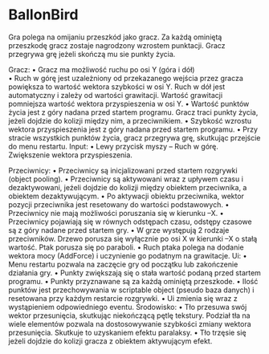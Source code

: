 # BallonBird
Gra polega na omijaniu przeszkód jako gracz. Za każdą ominiętą przeszkodę gracz zostaje nagrodzony wzrostem punktacji. Gracz przegrywa grę jeżeli skończą mu sie punkty życia.

Gracz:
•	Gracz ma możliwość ruchu po osi Y (góra i dół)  
•	Ruch w górę jest uzależniony od przekazanego wejścia przez gracza powiększa to wartość wektora szybkości w osi Y.
Ruch w dół jest automatyczny i zależy od wartości grawitacji. Wartość grawitacji pomniejsza wartość wektora przyspieszenia w osi Y.
•	Wartość punktów życia jest z góry nadana przed startem programu. Gracz traci punkty życia, jeżeli dojdzie do kolizji między nim, a przeciwnikiem.
•	Szybkość wzrostu wektora przyspieszenia jest z góry nadana przed startem programu.
•	Przy stracie wszystkich punktów życia, gracz przegrywa grę, skutkując przejście do menu restartu.
Input:
•	Lewy przycisk myszy – Ruch w górę. Zwiększenie wektora przyspieszenia.

Przeciwnicy:
•	Przeciwnicy są inicjalizowani przed startem rozgrywki (object pooling).
•	Przeciwnicy są aktywowani wraz z upływem czasu  i dezaktywowani, jeźeli dojdzie do kolizji między obiektem przeciwnika, a obiektem dezaktywującym.
•	Po aktywacji obiektu przeciwnika, wektor pozycji przeciwnika jest resetowany do wartości podstawowych. 
•	Przeciwnicy nie mają możliwości poruszania się w kierunku –X.
•	Przeciwnicy pojawiają się w równych odstępach czasu, odstępy czasowe są z góry nadane przed startem gry.
•	W grze występują 2 rodzaje przeciwników. Drzewo porusza się wyłącznie po osi X w kierunki –X o stałą wartość. Ptak porusza się po paraboli.
•	Ruch ptaka polega na dodanie wektora mocy (AddForce) i uczynienie go podatnym na grawitacje.
Ui:
•	Menu restartu pozwala na zaczęcie gry od początku lub zakończenie działania gry.
•	Punkty zwiększają się o stała wartość podaną przed startem programu.
•	Punkty przyznawane są za każdą ominiętą przeszkode.
•	Ilość punktów jest przechowywania w scriptable object (pseudo baza danych) i resetowana przy każdym restarcie rozgrywki.
•	Ui zmienia się wraz z wystąpieniem odpowiedniego eventu.
Środowisko:
•	Tło przesuwa swój wektor przesunięcia, skutkując niekończącą pętlę tekstury. Podział tła na wiele elementów pozwala na dostosowywanie szybkości zmiany wektora przesunięcia. Skutkuje to uzyskaniem efektu paralaksy.
•	Tło trzęsie się jeżeli dojdzie do kolizji gracza z obiektem aktywującym efekt.
